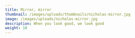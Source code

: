 ```yaml
---
title: Mirror, mirror
thumbnail: /images/uploads/thumbnails/nicholas-mirror.jpg
image: /images/uploads/nicholas-mirror.jpg
description: When you look good, we look good
weight: 10
---
```



